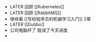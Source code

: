 - LATER 回顾 [[Kubernetes]]
- LATER 回顾 [[RabbitMQ]]
- 继续看 [[写给程序员的机器学习入门]] 2章
- LATER [[Dubbo]]
- 公司电脑坏了 耽误了今天进度
-